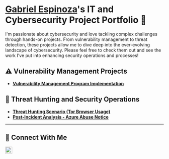 # <a href="https://linkedin.com/in/gabriel-espinoza10305070">Gabriel Espinoza</a>'s IT and Cybersecurity Project Portfolio 🔐

I'm passionate about cybersecurity and love tackling complex challenges through hands-on projects. From vulnerability management to threat detection, these projects allow me to dive deep into the ever-evolving landscape of cybersecurity. Please feel free to check them out and see the work I’ve put into enhancing security operations and processes!


## ⚠️ Vulnerability Management Projects

- **[Vulnerability Management Program Implementation](https://github.com/gabriel-espinoza-77/vulnerability-management-program)**

## 🚨 Threat Hunting and Security Operations

- **[Threat Hunting Scenario (Tor Browser Usage)](https://github.com/gabriel-espinoza-77/threat-hunting-scenario-tor)**
- **[Post-Incident Analysis - Azure Abuse Notice](https://github.com/gabriel-espinoza-77/threat-hunt-azure-abuse-notice)**

<hr/>

## 🤳 Connect With Me

[<img align="left" alt="___________ | LinkedIn" width="22px" src="https://cdn.jsdelivr.net/npm/simple-icons@v3/icons/linkedin.svg" />][linkedin]

[linkedin]: https://linkedin.com/in/gabriel-espinoza10305070

<!--
<img width="35" alt="image" src="https://github.com/user-attachments/assets/2f41c7cd-5ea8-4475-b451-a37161b6c3fb"> 
<img width="35" alt="image" src="https://github.com/user-attachments/assets/77649969-9910-4994-8b96-74a116cfb2a8">
-->
